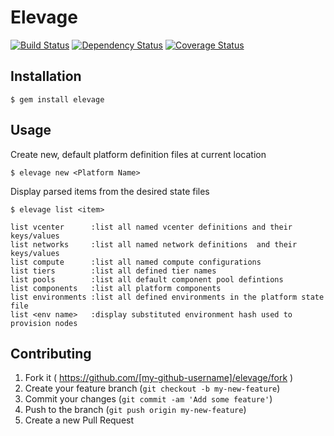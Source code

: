 # Elevage


[![Build Status](https://travis-ci.org/Cheneweth/elevage.svg?branch=master)][travis]
[![Dependency Status](https://gemnasium.com/Cheneweth/elevage.png?travis)][gemnasium]
[![Coverage Status](https://coveralls.io/repos/Cheneweth/elevage/badge.png?branch=master)][coveralls]

[travis]: http://travis-ci.org/Cheneweth/elevage
[gemnasium]: https://gemnasium.com/Cheneweth/elevage
[coveralls]: https://coveralls.io/r/Cheneweth/elevage

## Installation


    $ gem install elevage

## Usage

Create new, default platform definition files at current location

    $ elevage new <Platform Name>

Display parsed items from the desired state files

    $ elevage list <item>

    list vcenter      :list all named vcenter definitions and their keys/values
    list networks     :list all named network definitions  and their keys/values
    list compute      :list all named compute configurations
    list tiers        :list all defined tier names
    list pools        :list all default component pool defintions
    list components   :list all platform components
    list environments :list all defined environments in the platform state file
    list <env name>   :display substituted environment hash used to provision nodes



## Contributing

1. Fork it ( https://github.com/[my-github-username]/elevage/fork )
2. Create your feature branch (`git checkout -b my-new-feature`)
3. Commit your changes (`git commit -am 'Add some feature'`)
4. Push to the branch (`git push origin my-new-feature`)
5. Create a new Pull Request
